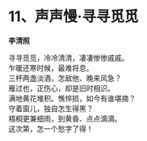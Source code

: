 # 11、声声慢·寻寻觅觅

**李清照**

寻寻觅觅，冷冷清清，凄凄惨惨戚戚。  
乍暖还寒时候，最难将息。  
三杯两盏淡酒，怎敌他、晚来风急？  
雁过也，正伤心，却是旧时相识。  
满地黄花堆积。憔悴损，如今有谁堪摘？  
守着窗儿，独自怎生得黑？  
梧桐更兼细雨，到黄昏、点点滴滴。  
这次第，怎一个愁字了得！